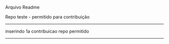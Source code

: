 Arquivo Readme

Repo teste - permitido para contribuição

**************************************************

inserindo 1a contribuicao repo permitido

**************************************************
